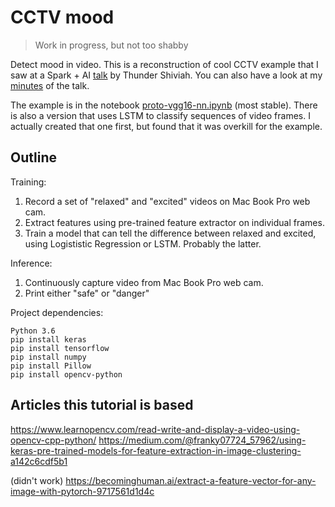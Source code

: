 # CCTV mood

> Work in progress, but not too shabby

Detect mood in video. This is a reconstruction of cool CCTV example that I saw at a Spark + AI [talk](https://databricks.com/session/analyzing-performance-bottlenecks-in-data-science-the-case-for-distributed-models-using-apache-spark) by Thunder Shiviah. You can also have a look at my [minutes](navigating-ml-jungle.md) of the talk.

The example is in the notebook [proto-vgg16-nn.ipynb](proto-vgg16-nn.ipynb) (most stable). There is also a version that uses LSTM to classify sequences of video frames. I actually created that one first, but found that it was overkill for the example. 

## Outline

Training:

1. Record a set of "relaxed" and "excited" videos on Mac Book Pro web cam.
1. Extract features using pre-trained feature extractor on individual frames.
1. Train a model that can tell the difference between relaxed and excited, using Logististic Regression or LSTM. Probably the latter.

Inference:

1. Continuously capture video from Mac Book Pro web cam.
1. Print either "safe" or "danger"

Project dependencies:

```
Python 3.6
pip install keras
pip install tensorflow
pip install numpy
pip install Pillow
pip install opencv-python
```

## Articles this tutorial is based

https://www.learnopencv.com/read-write-and-display-a-video-using-opencv-cpp-python/
https://medium.com/@franky07724_57962/using-keras-pre-trained-models-for-feature-extraction-in-image-clustering-a142c6cdf5b1

(didn't work) https://becominghuman.ai/extract-a-feature-vector-for-any-image-with-pytorch-9717561d1d4c
